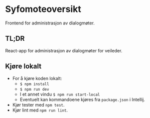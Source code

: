 # Syfomoteoversikt
Frontend for administrasjon av dialogmøter.

## TL;DR
React-app for administrasjon av dialogmøter for veileder.

## Kjøre lokalt
* For å kjøre koden lokalt:
    - `$ npm install`
    - `$ npm run dev`
    - I et annet vindu `$ npm run start-local`
    - Eventuelt kan kommandoene kjøres fra `package.json` i Intellij.
* Kjør tester med `npm test`.
* Kjør lint med `npm run lint`.

